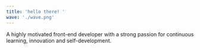 ```yaml
---
title: 'hello there! '
wave: './wave.png'
---
```

A highly motivated front-end developer with a strong passion for continuous learning, innovation and self-development.
